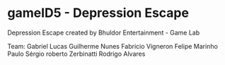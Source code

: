 # gameID5 - Depression Escape

Depression Escape created by Bhuldor Entertainment - Game Lab

Team:
Gabriel Lucas
Guilherme Nunes
Fabricio Vigneron
Felipe Marinho
Paulo Sérgio
roberto Zerbinatti
Rodrigo Alvares